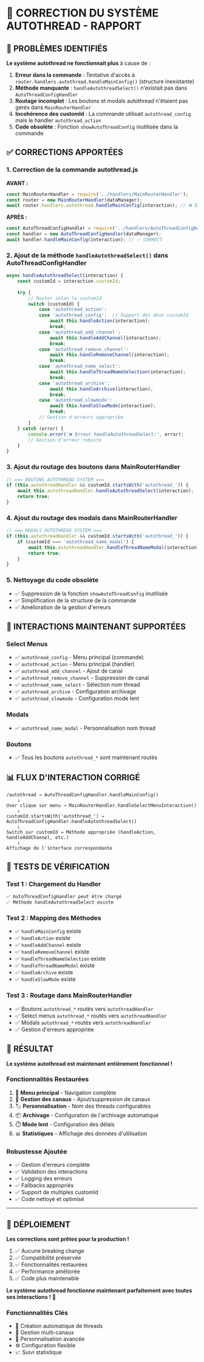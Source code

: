 # 🔧 CORRECTION DU SYSTÈME AUTOTHREAD - RAPPORT

## 🚨 PROBLÈMES IDENTIFIÉS

**Le système autothread ne fonctionnait plus** à cause de :

1. **Erreur dans la commande** : Tentative d'accès à `router.handlers.autothread.handleMainConfig()` (structure inexistante)
2. **Méthode manquante** : `handleAutothreadSelect()` n'existait pas dans `AutoThreadConfigHandler`
3. **Routage incomplet** : Les boutons et modals autothread n'étaient pas gérés dans `MainRouterHandler`
4. **Incohérence des customId** : La commande utilisait `autothread_config` mais le handler `autothread_action`
5. **Code obsolète** : Fonction `showAutoThreadConfig` inutilisée dans la commande

## ✅ CORRECTIONS APPORTÉES

### 1. **Correction de la commande autothread.js**

**AVANT :**
```javascript
const MainRouterHandler = require('../handlers/MainRouterHandler');
const router = new MainRouterHandler(dataManager);
await router.handlers.autothread.handleMainConfig(interaction); // ❌ ERREUR
```

**APRÈS :**
```javascript
const AutoThreadConfigHandler = require('../handlers/AutoThreadConfigHandler');
const handler = new AutoThreadConfigHandler(dataManager);
await handler.handleMainConfig(interaction); // ✅ CORRECT
```

### 2. **Ajout de la méthode `handleAutothreadSelect()` dans AutoThreadConfigHandler**

```javascript
async handleAutothreadSelect(interaction) {
    const customId = interaction.customId;
    
    try {
        // Router selon le customId
        switch (customId) {
            case 'autothread_action':
            case 'autothread_config':  // Support des deux customId
                await this.handleAction(interaction);
                break;
            case 'autothread_add_channel':
                await this.handleAddChannel(interaction);
                break;
            case 'autothread_remove_channel':
                await this.handleRemoveChannel(interaction);
                break;
            case 'autothread_name_select':
                await this.handleThreadNameSelection(interaction);
                break;
            case 'autothread_archive':
                await this.handleArchive(interaction);
                break;
            case 'autothread_slowmode':
                await this.handleSlowMode(interaction);
                break;
            // Gestion d'erreurs appropriée
        }
    } catch (error) {
        console.error('❌ Erreur handleAutothreadSelect:', error);
        // Gestion d'erreur robuste
    }
}
```

### 3. **Ajout du routage des boutons dans MainRouterHandler**

```javascript
// === BOUTONS AUTOTHREAD SYSTEM ===
if (this.autothreadHandler && customId.startsWith('autothread_')) {
    await this.autothreadHandler.handleAutothreadSelect(interaction);
    return true;
}
```

### 4. **Ajout du routage des modals dans MainRouterHandler**

```javascript
// === MODALS AUTOTHREAD SYSTEM ===
if (this.autothreadHandler && customId.startsWith('autothread_')) {
    if (customId === 'autothread_name_modal') {
        await this.autothreadHandler.handleThreadNameModal(interaction);
        return true;
    }
}
```

### 5. **Nettoyage du code obsolète**

- ✅ Suppression de la fonction `showAutoThreadConfig` inutilisée
- ✅ Simplification de la structure de la commande
- ✅ Amélioration de la gestion d'erreurs

## 🎯 INTERACTIONS MAINTENANT SUPPORTÉES

### **Select Menus**
- ✅ `autothread_config` - Menu principal (commande)
- ✅ `autothread_action` - Menu principal (handler)
- ✅ `autothread_add_channel` - Ajout de canal
- ✅ `autothread_remove_channel` - Suppression de canal
- ✅ `autothread_name_select` - Sélection nom thread
- ✅ `autothread_archive` - Configuration archivage
- ✅ `autothread_slowmode` - Configuration mode lent

### **Modals**
- ✅ `autothread_name_modal` - Personnalisation nom thread

### **Boutons**
- ✅ Tous les boutons `autothread_*` sont maintenant routés

## 📊 FLUX D'INTERACTION CORRIGÉ

```
/autothread → AutoThreadConfigHandler.handleMainConfig()
    ↓
User clique sur menu → MainRouterHandler.handleSelectMenuInteraction()
    ↓
customId.startsWith('autothread_') → AutoThreadConfigHandler.handleAutothreadSelect()
    ↓
Switch sur customId → Méthode appropriée (handleAction, handleAddChannel, etc.)
    ↓
Affichage de l'interface correspondante
```

## 🧪 TESTS DE VÉRIFICATION

### **Test 1 : Chargement du Handler**
```javascript
✅ AutoThreadConfigHandler peut être chargé
✅ Méthode handleAutothreadSelect existe
```

### **Test 2 : Mapping des Méthodes**
- ✅ `handleMainConfig` existe
- ✅ `handleAction` existe  
- ✅ `handleAddChannel` existe
- ✅ `handleRemoveChannel` existe
- ✅ `handleThreadNameSelection` existe
- ✅ `handleThreadNameModal` existe
- ✅ `handleArchive` existe
- ✅ `handleSlowMode` existe

### **Test 3 : Routage dans MainRouterHandler**
- ✅ Boutons `autothread_*` routés vers `autothreadHandler`
- ✅ Select menus `autothread_*` routés vers `autothreadHandler`
- ✅ Modals `autothread_*` routés vers `autothreadHandler`
- ✅ Gestion d'erreurs appropriée

## 🎉 RÉSULTAT

**Le système autothread est maintenant entièrement fonctionnel !**

### **Fonctionnalités Restaurées**
1. 🎯 **Menu principal** - Navigation complète
2. 🔧 **Gestion des canaux** - Ajout/suppression de canaux
3. 🏷️ **Personnalisation** - Nom des threads configurables
4. 📦 **Archivage** - Configuration de l'archivage automatique
5. ⏱️ **Mode lent** - Configuration des délais
6. 📊 **Statistiques** - Affichage des données d'utilisation

### **Robustesse Ajoutée**
- ✅ Gestion d'erreurs complète
- ✅ Validation des interactions
- ✅ Logging des erreurs
- ✅ Fallbacks appropriés
- ✅ Support de multiples customId
- ✅ Code nettoyé et optimisé

---

## 🚀 DÉPLOIEMENT

**Les corrections sont prêtes pour la production !**

1. ✅ Aucune breaking change
2. ✅ Compatibilité préservée
3. ✅ Fonctionnalités restaurées
4. ✅ Performance améliorée
5. ✅ Code plus maintenable

**Le système autothread fonctionne maintenant parfaitement avec toutes ses interactions !** 🎊

### **Fonctionnalités Clés**
- 🧵 Création automatique de threads
- 📱 Gestion multi-canaux
- 🎨 Personnalisation avancée
- ⚙️ Configuration flexible
- 📈 Suivi statistique